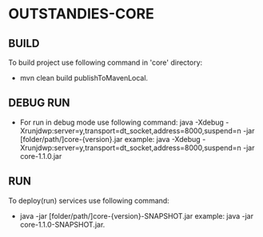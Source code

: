 # OUTSTANDIES-CORE

## BUILD
 To build project use following command in 'core' directory:
 - mvn clean build publishToMavenLocal.

## DEBUG RUN
 - For run in debug mode use following command:
   java -Xdebug -Xrunjdwp:server=y,transport=dt_socket,address=8000,suspend=n -jar [folder/path/]core-{version}.jar
   example: java -Xdebug -Xrunjdwp:server=y,transport=dt_socket,address=8000,suspend=n -jar core-1.1.0.jar

## RUN
 To deploy(run) services use following command:
 - java -jar [folder/path/]core-{version}-SNAPSHOT.jar
   example: java -jar core-1.1.0-SNAPSHOT.jar.

